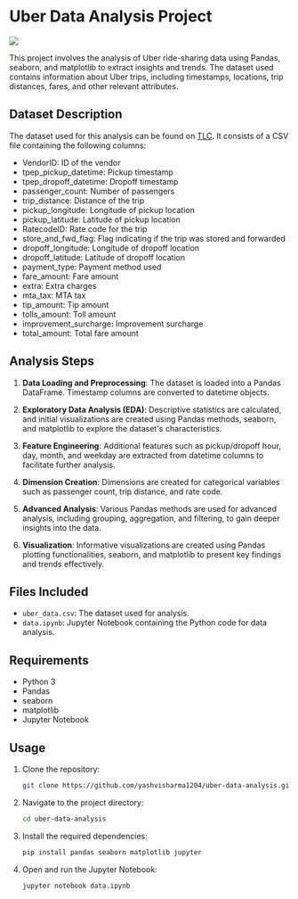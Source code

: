 
# Uber Data Analysis Project

![](https://images.unsplash.com/photo-1482029255085-35a4a48b7084?q=80&w=1931&auto=format&fit=crop&ixlib=rb-4.0.3&ixid=M3wxMjA3fDB8MHxwaG90by1wYWdlfHx8fGVufDB8fHx8fA%3D%3D)

This project involves the analysis of Uber ride-sharing data using Pandas, seaborn, and matplotlib to extract insights and trends. The dataset used contains information about Uber trips, including timestamps, locations, trip distances, fares, and other relevant attributes.

## Dataset Description

The dataset used for this analysis can be found on [TLC](https://www.nyc.gov/site/tlc/about/tlc-trip-record-data.page). It consists of a CSV file containing the following columns:

- VendorID: ID of the vendor
- tpep_pickup_datetime: Pickup timestamp
- tpep_dropoff_datetime: Dropoff timestamp
- passenger_count: Number of passengers
- trip_distance: Distance of the trip
- pickup_longitude: Longitude of pickup location
- pickup_latitude: Latitude of pickup location
- RatecodeID: Rate code for the trip
- store_and_fwd_flag: Flag indicating if the trip was stored and forwarded
- dropoff_longitude: Longitude of dropoff location
- dropoff_latitude: Latitude of dropoff location
- payment_type: Payment method used
- fare_amount: Fare amount
- extra: Extra charges
- mta_tax: MTA tax
- tip_amount: Tip amount
- tolls_amount: Toll amount
- improvement_surcharge: Improvement surcharge
- total_amount: Total fare amount

## Analysis Steps

1. **Data Loading and Preprocessing**: The dataset is loaded into a Pandas DataFrame. Timestamp columns are converted to datetime objects.

2. **Exploratory Data Analysis (EDA)**: Descriptive statistics are calculated, and initial visualizations are created using Pandas methods, seaborn, and matplotlib to explore the dataset's characteristics.

3. **Feature Engineering**: Additional features such as pickup/dropoff hour, day, month, and weekday are extracted from datetime columns to facilitate further analysis.

4. **Dimension Creation**: Dimensions are created for categorical variables such as passenger count, trip distance, and rate code.

5. **Advanced Analysis**: Various Pandas methods are used for advanced analysis, including grouping, aggregation, and filtering, to gain deeper insights into the data.

6. **Visualization**: Informative visualizations are created using Pandas plotting functionalities, seaborn, and matplotlib to present key findings and trends effectively.

## Files Included

- `uber_data.csv`: The dataset used for analysis.
- `data.ipynb`: Jupyter Notebook containing the Python code for data analysis.

## Requirements

- Python 3
- Pandas
- seaborn
- matplotlib
- Jupyter Notebook

## Usage

1. Clone the repository:

   ```bash
   git clone https://github.com/yashvisharma1204/uber-data-analysis.git
   ```

2. Navigate to the project directory:

   ```bash
   cd uber-data-analysis
   ```

3. Install the required dependencies:

   ```bash
   pip install pandas seaborn matplotlib jupyter
   ```

4. Open and run the Jupyter Notebook:

   ```bash
   jupyter notebook data.ipynb
   ```
